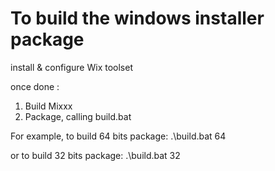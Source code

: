 To build the windows installer package
==========================================

install & configure Wix toolset

once done :

1. Build Mixxx
2. Package, calling build.bat <bitwidth>

For example, to build 64 bits package:
.\build.bat 64

or to build 32 bits package:
.\build.bat 32